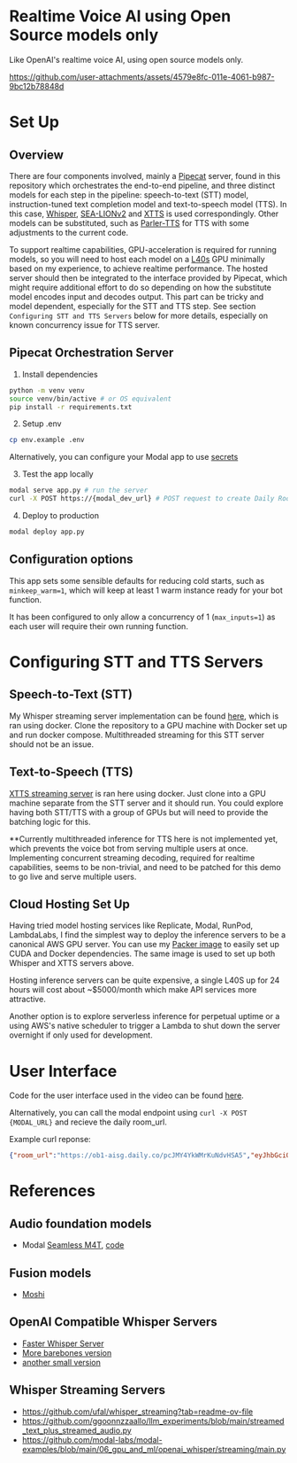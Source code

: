# Realtime Voice AI using Open Source models only

Like OpenAI's realtime voice AI, using open source models only. 

https://github.com/user-attachments/assets/4579e8fc-011e-4061-b987-9bc12b78848d

# Set Up

## Overview
There are four components involved, mainly a [Pipecat](https://github.com/pipecat-ai/pipecat) server, found in this repository which orchestrates the end-to-end pipeline, and three distinct models for each step in the pipeline: speech-to-text (STT) model, instruction-tuned text completion model and text-to-speech model (TTS). In this case, [Whisper](https://huggingface.co/openai/whisper-large-v2), [SEA-LIONv2](https://huggingface.co/aisingapore/llama3-8b-cpt-sea-lionv2.1-instruct) and [XTTS](https://huggingface.co/coqui/XTTS-v2) is used correspondingly. Other models can be substituted, such as [Parler-TTS](https://github.com/huggingface/parler-tts) for TTS with some adjustments to the current code. 

To support realtime capabilities, GPU-acceleration is required for running models, so you will need to host each model on a [L40s](https://aws.amazon.com/ec2/instance-types/g6e/) GPU minimally based on my experience, to achieve realtime performance. The hosted server should then be integrated to the interface provided by Pipecat, which might require additional effort to do so depending on how the substitute model encodes input and decodes output. This part can be tricky and model dependent, especially for the STT and TTS step. See section ```Configuring STT and TTS Servers``` below for more details, especially on known concurrency issue for TTS server.

## Pipecat Orchestration Server 

1. Install dependencies

```bash
python -m venv venv
source venv/bin/active # or OS equivalent
pip install -r requirements.txt
```

2. Setup .env

```bash
cp env.example .env
```

Alternatively, you can configure your Modal app to use [secrets](https://modal.com/docs/guide/secrets)

3. Test the app locally

```bash
modal serve app.py # run the server
curl -X POST https://{modal_dev_url} # POST request to create Daily Room
```

4. Deploy to production

```bash
modal deploy app.py
```

## Configuration options

This app sets some sensible defaults for reducing cold starts, such as `minkeep_warm=1`, which will keep at least 1 warm instance ready for your bot function.

It has been configured to only allow a concurrency of 1 (`max_inputs=1`) as each user will require their own running function.

# Configuring STT and TTS Servers
## Speech-to-Text (STT)
My Whisper streaming server implementation can be found [here](https://github.com/theogbrand/whisper-server), which is ran using docker. Clone the repository to a GPU machine with Docker set up and run docker compose. Multithreaded streaming for this STT server should not be an issue.

## Text-to-Speech (TTS)
[XTTS streaming server](https://github.com/coqui-ai/xtts-streaming-server) is ran here using docker. Just clone into a GPU machine separate from the STT server and it should run. You could explore having both STT/TTS with a group of GPUs but will need to provide the batching logic for this.

**Currently multithreaded inference for TTS here is not implemented yet, which prevents the voice bot from serving multiple users at once. 
Implementing concurrent streaming decoding, required for realtime capabilities, seems to be non-trivial, and need to be patched for this demo to go live and serve multiple users.

## Cloud Hosting Set Up
Having tried model hosting services like Replicate, Modal, RunPod, LambdaLabs, I find the simplest way to deploy the inference servers to be a canonical AWS GPU server. You can use my [Packer image](https://github.com/theogbrand/ai-server-setup/blob/main/aws/packer/l40s-48gb-ubuntu-docker-nvidia.pkr.hcl) to easily set up CUDA and Docker dependencies. The same image is used to set up both Whisper and XTTS servers above.

Hosting inference servers can be quite expensive, a single L40S up for 24 hours will cost about ~$5000/month which make API services more attractive. 

Another option is to explore serverless inference for perpetual uptime or a using AWS's native scheduler to trigger a Lambda to shut down the server overnight if only used for development.

# User Interface
Code for the user interface used in the video can be found [here](https://github.com/theogbrand/realtime-voicebot-ui).

Alternatively, you can call the modal endpoint using ```curl -X POST {MODAL_URL}``` and recieve the daily room_url.

Example curl reponse:
```json
{"room_url":"https://ob1-aisg.daily.co/pcJMY4YkWMrKuNdvHSA5","eyJhbGciOiJIUzI1NiIsIn...":"eyJhbGciOiJIUzI1NiIsInR5cCI6IkpXVCJ9.eyJyI..."}
```

# References

## Audio foundation models
* Modal [Seamless M4T](https://modal.com/docs/examples/seamless-chat), [code](https://github.com/modal-labs/seamless-chat/blob/main/seamless.py)

## Fusion models
* [Moshi](https://github.com/modal-labs/quillman/blob/main/src/moshi.py)

## OpenAI Compatible Whisper Servers
* [Faster Whisper Server](https://github.com/fedirz/faster-whisper-server)
* [More barebones version](https://github.com/matatonic/openedai-whisper)
* [another small version](https://github.com/morioka/tiny-openai-whisper-api)

## Whisper Streaming Servers
* https://github.com/ufal/whisper_streaming?tab=readme-ov-file
* https://github.com/ggoonnzzaallo/llm_experiments/blob/main/streamed_text_plus_streamed_audio.py
* https://github.com/modal-labs/modal-examples/blob/main/06_gpu_and_ml/openai_whisper/streaming/main.py

